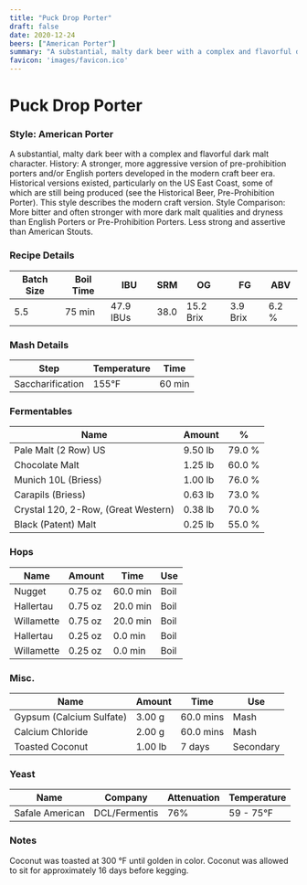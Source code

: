 ```yaml
---
title: "Puck Drop Porter"
draft: false
date: 2020-12-24
beers: ["American Porter"]
summary: "A substantial, malty dark beer with a complex and flavorful dark malt character. History: A stronger, more aggressive version of pre-prohibition porters and/or English porters developed in the modern craft beer era. Historical versions existed, particularly on the US East Coast, some of which are still being produced (see the Historical Beer, Pre-Prohibition Porter). This style describes the modern craft version. Style Comparison: More bitter and often stronger with more dark malt qualities and dryness than English Porters or Pre-Prohibition Porters. Less strong and assertive than American Stouts."
favicon: 'images/favicon.ico'
---
```


# Puck Drop Porter
### Style: American Porter
A substantial, malty dark beer with a complex and flavorful dark malt character. History: A stronger, more aggressive version of pre-prohibition porters and/or English porters developed in the modern craft beer era. Historical versions existed, particularly on the US East Coast, some of which are still being produced (see the Historical Beer, Pre-Prohibition Porter). This style describes the modern craft version. Style Comparison: More bitter and often stronger with more dark malt qualities and dryness than English Porters or Pre-Prohibition Porters. Less strong and assertive than American Stouts.
### Recipe Details
|**Batch Size**|**Boil Time**|**IBU**|**SRM**|**OG**|**FG**|**ABV**|
|--|--|--|--|--|--|--|
|5.5|75 min|47.9 IBUs|38.0|15.2 Brix|3.9 Brix|6.2 %|

### Mash Details
|**Step**|**Temperature**|**Time**|
|--|--|--|
|Saccharification|155&deg;F|60 min|

### Fermentables
|**Name**|**Amount**|**%**|
|--|--|--|
|Pale Malt (2 Row) US|9.50 lb|79.0 %|
|Chocolate Malt|1.25 lb|60.0 %|
|Munich 10L (Briess)|1.00 lb|76.0 %|
|Carapils (Briess)|0.63 lb|73.0 %|
|Crystal 120, 2-Row, (Great Western)|0.38 lb|70.0 %|
|Black (Patent) Malt|0.25 lb|55.0 %|

### Hops
|**Name**|**Amount**|**Time**|**Use**|
|--|--|--|--|
|Nugget|0.75 oz|60.0 min|Boil|
|Hallertau|0.75 oz|20.0 min|Boil|
|Willamette|0.75 oz|20.0 min|Boil|
|Hallertau|0.25 oz|0.0 min|Boil|
|Willamette|0.25 oz|0.0 min|Boil|

### Misc.
|**Name**|**Amount**|**Time**|**Use**|
|--|--|--|--|
|Gypsum (Calcium Sulfate)|3.00 g|60.0 mins|Mash|
|Calcium Chloride|2.00 g|60.0 mins|Mash|
|Toasted Coconut|1.00 lb|7 days|Secondary|

### Yeast
|**Name**|**Company**|**Attenuation**|**Temperature**|
|--|--|--|--|
|Safale American|DCL/Fermentis|76%|59 - 75&deg;F|

### Notes
Coconut was toasted at 300 &deg;F until golden in color.  Coconut was allowed to sit for approximately 16 days before kegging.